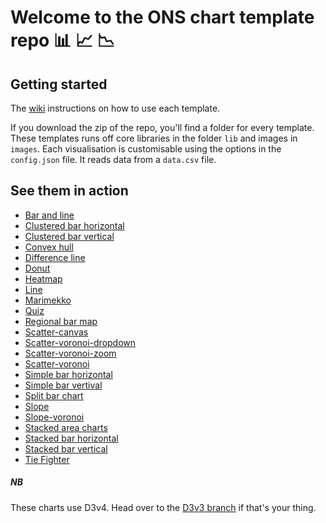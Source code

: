 # Welcome to the ONS chart template repo :bar_chart: :chart_with_upwards_trend: :chart_with_downwards_trend:



## Getting started

The [wiki](https://github.com/ONSvisual/Simple-charts/wiki) instructions on how to use each template. 

If you download the zip of the repo, you'll find a folder for every template. These templates runs off core libraries in the folder `lib` and images in `images`. Each visualisation is customisable using the options in the `config.json` file. It reads data from a `data.csv` file. 

## See them in action
- [Bar and line](https://onsvisual.github.io/Simple-charts/Bar-and-Line/)
- [Clustered bar horizontal](https://onsvisual.github.io/Simple-charts/Clustered-Bar-Horizontal/)
- [Clustered bar vertical](https://onsvisual.github.io/Simple-charts/Clustered-Bar-Vertical/)
- [Convex hull](https://onsvisual.github.io/Simple-charts/Convex-Hull/)
- [Difference line](https://onsvisual.github.io/Simple-charts/Difference-Line/)
- [Donut](https://onsvisual.github.io/Simple-charts/Donut/)
- [Heatmap](https://onsvisual.github.io/Simple-charts/Heatmap/)
- [Line](https://onsvisual.github.io/Simple-charts/Line/)
- [Marimekko](https://onsvisual.github.io/Simple-charts/Marimekko/)
- [Quiz](https://onsvisual.github.io/Simple-charts/Quiz/)
- [Regional bar map](https://onsvisual.github.io/Simple-charts/Regional-Map-Bar/)
- [Scatter-canvas](https://onsvisual.github.io/Simple-charts/Scatter-canvas/)
- [Scatter-voronoi-dropdown](https://onsvisual.github.io/Simple-charts/Scatter-voronoi-dropdown/)
- [Scatter-voronoi-zoom](https://onsvisual.github.io/Simple-charts/Scatter-voronoi-zoom/)
- [Scatter-voronoi](https://onsvisual.github.io/Simple-charts/Scatter-voronoi/)
- [Simple bar horizontal](https://onsvisual.github.io/Simple-charts/Simple-Bar-Horizontal/)
- [Simple bar vertival](https://onsvisual.github.io/Simple-charts/Simple-Bar-Vertical/)
- [Split bar chart](https://onsvisual.github.io/Simple-charts/Split-bar-chart/)
- [Slope](https://onsvisual.github.io/Simple-charts/Slope/)
- [Slope-voronoi](https://onsvisual.github.io/Simple-charts/Slope-voronoi/)
- [Stacked area charts](https://onsvisual.github.io/Simple-charts/Stacked-Area-Charts/)
- [Stacked bar horizontal](https://onsvisual.github.io/Simple-charts/Stacked-Bar-Horizontal/)
- [Stacked bar vertical](https://onsvisual.github.io/Simple-charts/Stacked-Bar-Vertical/)
- [Tie Fighter](https://onsvisual.github.io/Simple-charts/TieFighter/)

##### NB

These charts use D3v4. Head over to the [D3v3 branch](https://github.com/ONSvisual/Simple-charts/tree/d3v3) if that's your thing. 


